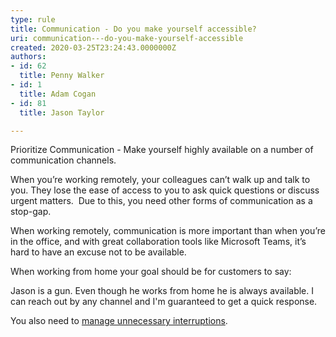 ```yaml
---
type: rule
title: Communication - Do you make yourself accessible?
uri: communication---do-you-make-yourself-accessible
created: 2020-03-25T23:24:43.0000000Z
authors:
- id: 62
  title: Penny Walker
- id: 1
  title: Adam Cogan
- id: 81
  title: Jason Taylor

---
```




<span class='intro'> <p class="ssw15-rteElement-P">​​​​Prioritize Communication - Make yourself&#160;highly available on a number of communication channels.​<br></p> </span>

<p>When you’re working remotely, your colleagues can’t walk up and talk to you. They lose the ease of access to you to ask quick questions or discuss urgent matters.&#160; Due to this, you need other forms of communication as a stop-gap.<br></p><p>When working remotely, communication is more important than when you’re in the office, and with great collaboration tools like Microsoft Teams​, it’s hard to have an excuse not to be available.​<br></p><p>When working from home your goal should be for customers to say&#58;<br></p><p class="ssw15-rteElement-Reference">Jason is a gun.&#160;Even though he works from home&#160;he is always available.&#160;​I can reach out by any channel and I'm guaranteed to get a quick response.<br></p><p class="ssw15-rteElement-P">​​​You also need to <a href="/_layouts/15/FIXUPREDIRECT.ASPX?WebId=3dfc0e07-e23a-4cbb-aac2-e778b71166a2&amp;TermSetId=07da3ddf-0924-4cd2-a6d4-a4809ae20160&amp;TermId=163976a7-e612-4a38-95cb-21c9ea1e9619">manage&#160;unnecessary interruptions</a>​.<br></p>


